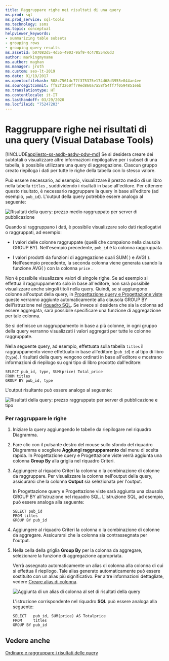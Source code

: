```yaml
---
title: Raggruppare righe nei risultati di una query
ms.prod: sql
ms.prod_service: sql-tools
ms.technology: ssms
ms.topic: conceptual
helpviewer_keywords:
- summarizing table subsets
- grouping rows
- grouping query results
ms.assetid: b07082d5-4d55-4903-9af9-4c470554c6d3
author: markingmyname
ms.author: maghan
ms.manager: jroth
ms.custom: seo-lt-2019
ms.date: 01/19/2017
ms.openlocfilehash: 508c7561dc77f375375e174d68d3955e044ae4ee
ms.sourcegitcommit: ff82f3260ff79ed860a7a58f54ff7f0594851e6b
ms.translationtype: HT
ms.contentlocale: it-IT
ms.lasthandoff: 03/29/2020
ms.locfileid: "75247203"
---
```

# <a name="group-rows-in-query-results-visual-database-tools"></a>Raggruppare righe nei risultati di una query (Visual Database Tools)

[!INCLUDE[appliesto-ss-asdb-asdw-pdw-md](../../includes/appliesto-ss-asdb-asdw-pdw-md.md)]
Se si desidera creare dei subtotali o visualizzare altre informazioni riepilogative per i subset di una tabella, è possibile utilizzare una query di aggregazione. Ciascun gruppo creato riepiloga i dati per tutte le righe della tabella con lo stesso valore.  
  
Può essere necessario, ad esempio, visualizzare il prezzo medio di un libro nella tabella `titles` , suddividendo i risultati in base all'editore. Per ottenere questo risultato, è necessario raggruppare la query in base all'editore (ad esempio, `pub_id`). L'output della query potrebbe essere analogo al seguente:  
  
![Risultati della query: prezzo medio raggruppato per server di pubblicazione](../../ssms/visual-db-tools/media/dv3w9e1.gif "Risultati della query: prezzo medio raggruppato per server di pubblicazione")  
  
Quando si raggruppano i dati, è possibile visualizzare solo dati riepilogativi o raggruppati, ad esempio:  
  
-   I valori delle colonne raggruppate (quelli che compaiono nella clausola GROUP BY). Nell'esempio precedente, `pub_id` è la colonna raggruppata.  
  
-   I valori prodotti da funzioni di aggregazione quali SUM( ) e AVG( ). Nell'esempio precedente, la seconda colonna viene generata usando la funzione AVG( ) con la colonna `price` .  
  
Non è possibile visualizzare valori di singole righe. Se ad esempio si effettua il raggruppamento solo in base all'editore, non sarà possibile visualizzare anche singoli titoli nella query. Quindi, se si aggiungono colonne all'output della query, in [Progettazione query e Progettazione viste](../../ssms/visual-db-tools/query-and-view-designer-tools-visual-database-tools.md) queste verranno aggiunte automaticamente alla clausola GROUP BY dell'istruzione nel [riquadro SQL](../../ssms/visual-db-tools/sql-pane-visual-database-tools.md). Se invece si desidera che sia la colonna ad essere aggregata, sarà possibile specificare una funzione di aggregazione per tale colonna.  
  
Se si definisce un raggruppamento in base a più colonne, in ogni gruppo della query verranno visualizzati i valori aggregati per tutte le colonne raggruppate.  
  
Nella seguente query, ad esempio, effettuata sulla tabella `titles` il raggruppamento viene effettuato in base all'editore (`pub_id`) e al tipo di libro (`type`). I risultati della query vengono ordinati in base all'editore e mostrano informazioni di riepilogo su ogni tipo di libro prodotto dall'editore:  
  
```  
SELECT pub_id, type, SUM(price) Total_price  
FROM titles  
GROUP BY pub_id, type  
```  
  
L'output risultante può essere analogo al seguente:  
  
![Risultati della query: prezzo raggruppato per server di pubblicazione e tipo](../../ssms/visual-db-tools/media/dv3w9e2.gif "Risultati della query: prezzo raggruppato per server di pubblicazione e tipo")  
  
### <a name="to-group-rows"></a>Per raggruppare le righe  
  
1.  Iniziare la query aggiungendo le tabelle da riepilogare nel riquadro Diagramma.  
  
2.  Fare clic con il pulsante destro del mouse sullo sfondo del riquadro Diagramma e scegliere **Aggiungi raggruppamento** dal menu di scelta rapida. In Progettazione query e Progettazione viste verrà aggiunta una colonna **Group By** alla griglia nel riquadro Criteri.  
  
3.  Aggiungere al riquadro Criteri la colonna o la combinazione di colonne da raggruppare. Per visualizzare la colonna nell'output della query, assicurarsi che la colonna **Output** sia selezionata per l'output.  
  
    In Progettazione query e Progettazione viste sarà aggiunta una clausola GROUP BY all'istruzione nel riquadro SQL. L'istruzione SQL, ad esempio, può essere analoga alla seguente:  
  
    ```  
    SELECT pub_id  
    FROM titles  
    GROUP BY pub_id  
    ```  
  
4.  Aggiungere al riquadro Criteri la colonna o la combinazione di colonne da aggregare. Assicurarsi che la colonna sia contrassegnata per l'output.  
  
5.  Nella cella della griglia **Group By** per la colonna da aggregare, selezionare la funzione di aggregazione appropriata.  
  
    Verrà assegnato automaticamente un alias di colonna alla colonna di cui si effettua il riepilogo. Tale alias generato automaticamente può essere sostituito con un alias più significativo. Per altre informazioni dettagliate, vedere [Creare alias di colonna](../../ssms/visual-db-tools/create-column-aliases-visual-database-tools.md).  
  
    ![Aggiunta di un alias di colonna al set di risultati della query](../../ssms/visual-db-tools/media/dv3w9e3.gif "Aggiunta di un alias di colonna al set di risultati della query")  
  
    L'istruzione corrispondente nel riquadro **SQL** può essere analoga alla seguente:  
  
    ```  
    SELECT   pub_id, SUM(price) AS Totalprice  
    FROM     titles  
    GROUP BY pub_id  
    ```  
  
## <a name="see-also"></a>Vedere anche  
[Ordinare e raggruppare i risultati delle query](../../ssms/visual-db-tools/sort-and-group-query-results-visual-database-tools.md)  
  
